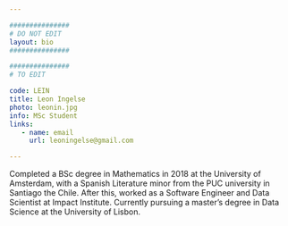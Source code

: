 ```yaml
---

###############
# DO NOT EDIT
layout: bio
###############

###############
# TO EDIT

code: LEIN
title: Leon Ingelse
photo: leonin.jpg
info: MSc Student
links:
   - name: email
     url: leoningelse@gmail.com

---
```


Completed a BSc degree in Mathematics in 2018 at the University of Amsterdam, with a Spanish Literature minor from the PUC university in Santiago the Chile. After this, worked as a Software Engineer and Data Scientist at Impact Institute. Currently pursuing a master’s degree in Data Science at the University of Lisbon.
